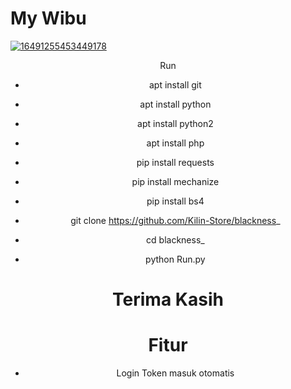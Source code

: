 # My Wibu

<a href="https://ibb.co/6PRkCtt"><img src="https://i.ibb.co/R0pqw66/FB-IMG-16491255453449178.jpg" alt="16491255453449178" border="0"></a>
<center

# Run
 - apt install git

 - apt install python  

- apt install python2
        
- apt install php
        
- pip install requests
        
- pip install mechanize
        
- pip install bs4
        
- git clone  https://github.com/Kilin-Store/blackness_
        
- cd blackness_
        
- python Run.py
        
# Terima Kasih
# Fitur
        
- Login Token   masuk otomatis      
